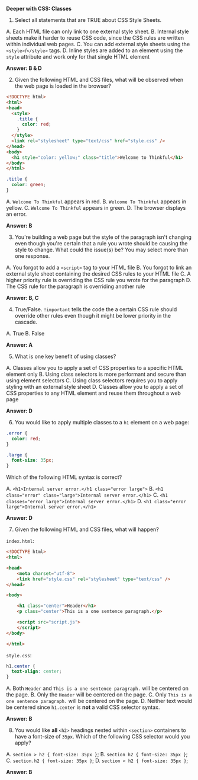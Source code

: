 **Deeper with CSS: Classes**

1. Select all statements that are TRUE about CSS Style Sheets.

A. Each HTML file can only link to one external style sheet.
B. Internal style sheets make it harder to reuse CSS code, since the CSS rules are written within individual web pages.
C. You can add external style sheets using the `<style>`/`</style>` tags.
D. Inline styles are added to an element using the `style` attribute and work only for that single HTML element

**Answer: B & D**

2. Given the following HTML and CSS files, what will be observed when the web page is loaded in the browser? 

```html
<!DOCTYPE html>
<html>
<head>
  <style>
    .title {
      color: red;
    }
  </style>
  <link rel="stylesheet" type="text/css" href="style.css" />
</head>
<body>
  <h1 style="color: yellow;" class="title">Welcome to Thinkful</h1>
</body>
</html>
```

```css
.title {
  color: green;
}
```
A. `Welcome To Thinkful` appears in red.
B. `Welcome To Thinkful` appears in yellow.
C. `Welcome To Thinkful` appears in green.
D. The browser displays an error.

**Answer: B**

3. You're building a web page but the style of the paragraph isn't changing even though you're certain that a rule you wrote should be causing the style to change. What could the issue(s) be? You may select more than one response.

A. You forgot to add a `<script>` tag to your HTML file
B. You forgot to link an external style sheet containing the desired CSS rules to your HTML file
C. A higher priority rule is overriding the CSS rule you wrote for the paragraph 
D. The CSS rule for the paragraph is overriding another rule

**Answer: B, C**

4. True/False. `!important` tells the code the a certain CSS rule should override other rules even though it might be lower priority in the cascade.

A. True
B. False

**Answer: A**

5. What is one key benefit of using classes?

A. Classes allow you to apply a set of CSS properties to a specific HTML element only
B. Using class selectors is more performant and secure than using element selectors
C. Using class selectors requires you to apply styling with an external style sheet
D. Classes allow you to apply a set of CSS properties to any HTML element and reuse them throughout a web page

**Answer: D**

6. You would like to apply multiple classes to a `h1` element on a web page:

```css
.error {
  color: red;
}

.large {
  font-size: 35px;
}
```

Which of the following HTML syntax is correct?

A. `<h1>Internal server error.</h1 class="error large">`
B. `<h1 class="error" class="large">Internal server error.</h1>`
C. `<h1 classes="error large">Internal server error.</h1>`
D. `<h1 class="error large">Internal server error.</h1>`

**Answer: D**

7. Given the following HTML and CSS files, what will happen?

`index.html`:
```html
<!DOCTYPE html>
<html>

<head>
	<meta charset="utf-8">
	<link href="style.css" rel="stylesheet" type="text/css" />
</head>

<body>

	<h1 class="center">Header</h1>
	<p class="center">This is a one sentence paragraph.</p>

	<script src="script.js">
	</script>
</body>

</html>
```

`style.css`:
```css
h1.center {
  text-align: center;
}
```

A. Both `Header` and `This is a one sentence paragraph.` will be centered on the page.
B. Only the `Header` will be centered on the page.
C. Only `This is a one sentence paragraph.` will be centered on the page.
D. Neither text would be centered since `h1.center` is **not** a valid CSS selector syntax.

**Answer: B**

8. You would like **all** `<h2>` headings nested within `<section>` containers to have a font-size of `35px`. Which of the following CSS selector would you apply?

A. `section > h2 { font-size: 35px }`;
B. `section h2 { font-size: 35px }`; 
C. `section.h2 { font-size: 35px }`;
D. `section < h2 { font-size: 35px }`;

**Answer: B**